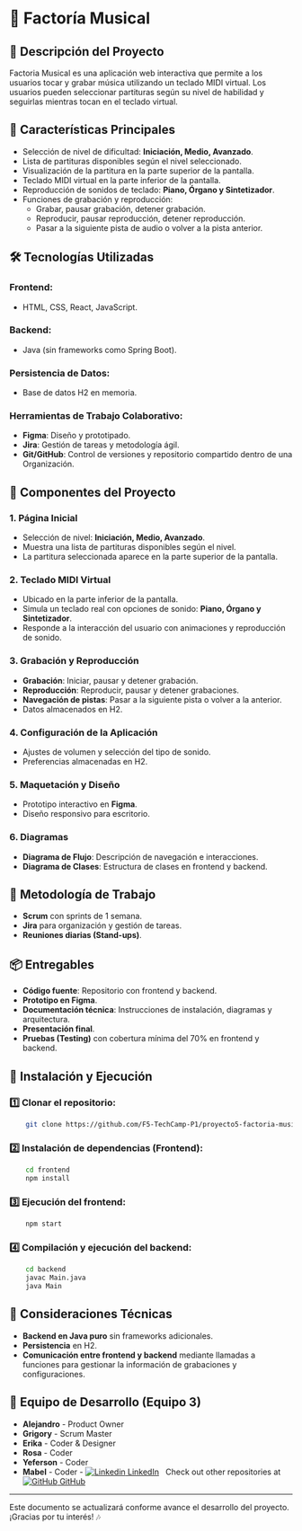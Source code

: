 # 🎵 Factoría Musical

## 📌 Descripción del Proyecto
Factoria Musical es una aplicación web interactiva que permite a los usuarios tocar y grabar música utilizando un teclado MIDI virtual. Los usuarios pueden seleccionar partituras según su nivel de habilidad y seguirlas mientras tocan en el teclado virtual.

## 🚀 Características Principales
- Selección de nivel de dificultad: **Iniciación, Medio, Avanzado**.
- Lista de partituras disponibles según el nivel seleccionado.
- Visualización de la partitura en la parte superior de la pantalla.
- Teclado MIDI virtual en la parte inferior de la pantalla.
- Reproducción de sonidos de teclado: **Piano, Órgano y Sintetizador**.
- Funciones de grabación y reproducción:
  - Grabar, pausar grabación, detener grabación.
  - Reproducir, pausar reproducción, detener reproducción.
  - Pasar a la siguiente pista de audio o volver a la pista anterior.

## 🛠️ Tecnologías Utilizadas
### Frontend:
- HTML, CSS, React, JavaScript.

### Backend:
- Java (sin frameworks como Spring Boot).

### Persistencia de Datos:
- Base de datos H2 en memoria.

### Herramientas de Trabajo Colaborativo:
- **Figma**: Diseño y prototipado.
- **Jira**: Gestión de tareas y metodología ágil.
- **Git/GitHub**: Control de versiones y repositorio compartido dentro de una Organización.

## 📌 Componentes del Proyecto
### 1. Página Inicial
- Selección de nivel: **Iniciación, Medio, Avanzado**.
- Muestra una lista de partituras disponibles según el nivel.
- La partitura seleccionada aparece en la parte superior de la pantalla.

### 2. Teclado MIDI Virtual
- Ubicado en la parte inferior de la pantalla.
- Simula un teclado real con opciones de sonido: **Piano, Órgano y Sintetizador**.
- Responde a la interacción del usuario con animaciones y reproducción de sonido.

### 3. Grabación y Reproducción
- **Grabación**: Iniciar, pausar y detener grabación.
- **Reproducción**: Reproducir, pausar y detener grabaciones.
- **Navegación de pistas**: Pasar a la siguiente pista o volver a la anterior.
- Datos almacenados en H2.

### 4. Configuración de la Aplicación
- Ajustes de volumen y selección del tipo de sonido.
- Preferencias almacenadas en H2.

### 5. Maquetación y Diseño
- Prototipo interactivo en **Figma**.
- Diseño responsivo para escritorio.

### 6. Diagramas
- **Diagrama de Flujo**: Descripción de navegación e interacciones.
- **Diagrama de Clases**: Estructura de clases en frontend y backend.

## 📌 Metodología de Trabajo
- **Scrum** con sprints de 1 semana.
- **Jira** para organización y gestión de tareas.
- **Reuniones diarias (Stand-ups)**.

## 📦 Entregables
- **Código fuente**: Repositorio con frontend y backend.
- **Prototipo en Figma**.
- **Documentación técnica**: Instrucciones de instalación, diagramas y arquitectura.
- **Presentación final**.
- **Pruebas (Testing)** con cobertura mínima del 70% en frontend y backend.

## 📝 Instalación y Ejecución
### 1️⃣ Clonar el repositorio:
```bash
    git clone https://github.com/F5-TechCamp-P1/proyecto5-factoria-musical
```
### 2️⃣ Instalación de dependencias (Frontend):
```bash
    cd frontend
    npm install
```
### 3️⃣ Ejecución del frontend:
```bash
    npm start
```
### 4️⃣ Compilación y ejecución del backend:
```bash
    cd backend
    javac Main.java
    java Main
```
## 📌 Consideraciones Técnicas
- **Backend en Java puro** sin frameworks adicionales.
- **Persistencia** en H2.
- **Comunicación entre frontend y backend** mediante llamadas a funciones para gestionar la información de grabaciones y configuraciones.

## 👥 Equipo de Desarrollo (Equipo 3)
- **Alejandro** - Product Owner
- **Grigory** - Scrum Master
- **Erika** - Coder & Designer
- **Rosa** - Coder
- **Yeferson** - Coder
- **Mabel** - Coder - [![Linkedin](https://i.sstatic.net/gVE0j.png) LinkedIn](https://www.linkedin.com/in/mabel-rincon/)
&nbsp;
Check out other repositories at
&nbsp;
[![GitHub](https://i.sstatic.net/tskMh.png) GitHub](https://github.com/MabelRincon)

---

Este documento se actualizará conforme avance el desarrollo del proyecto. ¡Gracias por tu interés! 🎶
